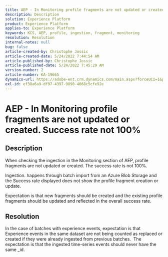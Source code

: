 ```yaml
---
title: AEP - In Monitoring profile fragments are not updated or created. Success rate not 100%
description: Description
solution: Experience Platform
product: Experience Platform
applies-to: Experience Platform
keywords: KCS, AEP, profile, ingestion, fragment, monitoring
resolution: Resolution
internal-notes: null
bug: false
article-created-by: Christophe Jossic
article-created-date: 5/24/2022 7:44:54 AM
article-published-by: Christophe Jossic
article-published-date: 5/24/2022 7:45:29 AM
version-number: 2
article-number: KA-19665
dynamics-url: https://adobe-ent.crm.dynamics.com/main.aspx?forceUCI=1&pagetype=entityrecord&etn=knowledgearticle&id=49b97160-35db-ec11-a7b6-0022480b01c6
exl-id: ef38a6a9-df97-4397-9890-4068c5cfe92e
---
```

# AEP - In Monitoring profile fragments are not updated or created. Success rate not 100%

## Description


When checking the ingestion in the Monitoring section of AEP, profile fragments are not updated or created. The success rate is not 100%.

Ingestion. happens through batch import from an Azure Blob Storage and the Success rate displayed does not show the profile fragment creation or update.

Expectation is that new fragments should be created and the existing profile fragments should be updated and reflected in the overall success rate.


## Resolution


In the case of batches with experience events, expectation is that Experience events in the same dataset are not being counted as replaced or created if they were already ingested from previous batches.  The expectation is that the ingested time-series events should never have the same _id.
